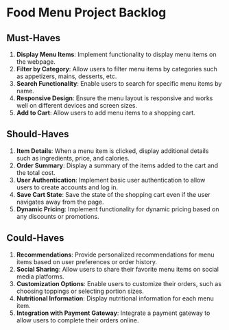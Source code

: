 # Food Menu Project Backlog

## Must-Haves

1. **Display Menu Items**: Implement functionality to display menu items on the webpage.
2. **Filter by Category**: Allow users to filter menu items by categories such as appetizers, mains, desserts, etc.
3. **Search Functionality**: Enable users to search for specific menu items by name.
4. **Responsive Design**: Ensure the menu layout is responsive and works well on different devices and screen sizes.
5. **Add to Cart**: Allow users to add menu items to a shopping cart.

## Should-Haves

1. **Item Details**: When a menu item is clicked, display additional details such as ingredients, price, and calories.
2. **Order Summary**: Display a summary of the items added to the cart and the total cost.
3. **User Authentication**: Implement basic user authentication to allow users to create accounts and log in.
4. **Save Cart State**: Save the state of the shopping cart even if the user navigates away from the page.
5. **Dynamic Pricing**: Implement functionality for dynamic pricing based on any discounts or promotions.

## Could-Haves

1. **Recommendations**: Provide personalized recommendations for menu items based on user preferences or order history.
2. **Social Sharing**: Allow users to share their favorite menu items on social media platforms.
3. **Customization Options**: Enable users to customize their orders, such as choosing toppings or selecting portion sizes.
4. **Nutritional Information**: Display nutritional information for each menu item.
5. **Integration with Payment Gateway**: Integrate a payment gateway to allow users to complete their orders online.
